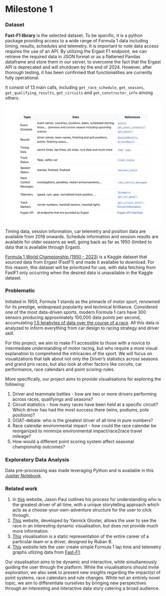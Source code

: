 # Milestone 1

### Dataset

**Fast-F1 library** is the selected dataset. To be specific, it is a python package providing access to a wide range of Formula 1 data including timing, results, schedules and telemetry. 
It is important to note data access requires the use of an API. By utilizing the Ergast F1 endpoint, we can retrieve the required data in JSON format or as a flattened Pandas dataframe and store them in our server, to overcome the fact that the Ergast API is deprecated and will shutdown by the end of 2024. However, after thorough testing, it has been confirmed that functionalities are currently fully operational.
    
It consist of 13 main calls, including `get_race_schedule`, `get_seasons`, `get_qualifying_results`, `get_circuits` and `get_constructor_info` among others. 
![Overview over the available data](fastf1.png)
Timing data, session information, car telemetry and position data are available from 2018 onwards. Schedule information and session results are available for older seasons as well, going back as far as 1950 (limited to data that is available through Ergast).
    
[Formula 1 World Championship (1950 - 2023)](https://www.kaggle.com/datasets/rohanrao/formula-1-world-championship-1950-2020) is a Kaggle dataset that sourced data from Ergast (FastF1) and made it available to download. For this reason, this dataset will be prioritized for use, with data fetching from FastF1 only occurring when the desired data is unavailable in the Kaggle dataset.

### Problematic

Initiated in 1950, Formula 1 stands as the pinnacle of motor sport, renowned for its prestige, widespread popularity and technical brilliance. Considered one of the most data-driven sports, modern Formula 1 cars have 300 sensors producing approximately 100,000 data points per second, accumulating [1.5 terabytes of data over the course of a race](https://www.forbes.com/sites/joelshapiro/2023/01/26/data-driven-at-200-mph-how-analytics-transforms-formula-one-racing/?sh=6f330cc639db). All this data is analyzed to inform everything from car design to racing strategy and driver skill.

For this project, we aim to make F1 accessible to those with a novice to intermediate understanding of motor racing, but who require a more visual explanation to comprehend the intricacies of the sport. We will focus on visualizations that talk about not only the Driver’s statistics across seasons and grand prix races, but also look at other factors like circuits, car performance, race calendars and point scoring-rules.

More specifically, our project aims to provide visualisations for exploring the following:
1. Driver and teammate battles - how are two or more drivers performing across races, qualifyings and seasons?
2. Circuit statistics - how many races have been held at a specific circuit? Which driver has had the most success there (wins, podiums, pole positions)?
3. GOAT-debate: who is the greatest driver of all time in pure numbers?
4. Race calendar environmental impact - how could the race calendar be reorganized to minimize environmental impact/race2race travel mileage?
5. How would a different point scoring system affect seasonal championship outcomes? 

### Exploratory Data Analysis
Data pre-processing was made leveraging Python and is available in this [Jupiter Notebook]().

### Related work
1. In [this](https://jasonjpaul.squarespace.com/formula-1-data-vis) website, Jason Paul outlines his process for understanding who is the greatest driver of all time, with a unique storytelling approach which acts as a choose-your-own-adventure structure for the user to click through.
2. [This](https://f1-visualization.vercel.app) website, developed by Yannick Gloster, allows the user to see the race in an interesting dynamic visualisation, but does not provide much more information.
3. [This](https://uxdesign.cc/visualizing-career-flows-in-sports-formula-1-3d88feca257c) visualisation is a static representation of the entire career of a particular team or a driver, designed by Ruban B.
4. [This](https://www.f1-tempo.com) website lets the user create simple Formula 1 lap time and telemetry graphs utlizing data from [Fast-F1](https://github.com/theOehrly/Fast-F1/tree/master).

Our visualisation aims to be dynamic and interactive, while simultaneously guiding the user through the platform. While the visualisations should invite exploration, we also seek to present new insights regarding the impact(s) of point systems, race calendars and rule changes. While not an entirely novel topic, we aim to differentiate ourselves by bringing new perspectives through an interesting and interactive data story catering a broad audience.


